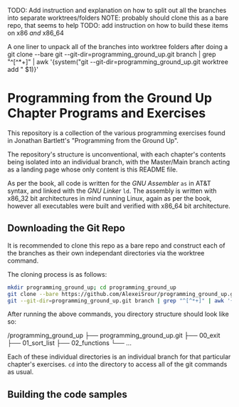 TODO: Add instruction and explanation on how to split out all the branches into separate worktrees/folders
NOTE: probably should clone this as a bare repo, that seems to help
TODO: add instruction on how to build these items on x86 *and* x86_64

A one liner to unpack all of the branches into worktree folders after doing a git clone --bare
git --git-dir=programming_ground_up.git branch | grep "^[^*+]" | awk '{system("git --git-dir=programming_ground_up.git worktree add " $1)}'

# Programming from the Ground Up Chapter Programs and Exercises

This repository is a collection of the various programming exercises found in Jonathan Bartlett's "Programming from the Ground Up".

The repository's structure is unconventional, with each chapter's contents being isolated into an individual branch, with the Master/Main branch
acting as a landing page whose only content is this README file.

As per the book, all code is written for the *GNU Assembler* `as` in AT&T syntax, and linked with the *GNU Linker* `ld`. The assembly is written
with x86_32 bit architectures in mind running Linux, again as per the book, however all executables were built and verified with x86_64 bit architecture.

## Downloading the Git Repo

It is recommended to clone this repo as a bare repo and construct each of the branches as their own independant directories via the worktree command.

The cloning process is as follows:

```bash
mkdir programming_ground_up; cd programming_ground_up
git clone --bare https://github.com/AlexeiSrour/programming_ground_up.git
git --git-dir=programming_ground_up.git branch | grep "^[^*+]" | awk '{system("git --git-dir=programming_ground_up.git worktree add " $1)}'
```

After running the above commands, you directory structure should look like so:

/programming_ground_up
├── programming_ground_up.git
├── 00_exit
├── 01_sort_list
├── 02_functions
└── ...

Each of these individual directories is an individual branch for that particular chapter's exercises. `cd` into the directory to access all of 
the git commands as usual.

## Building the code samples
